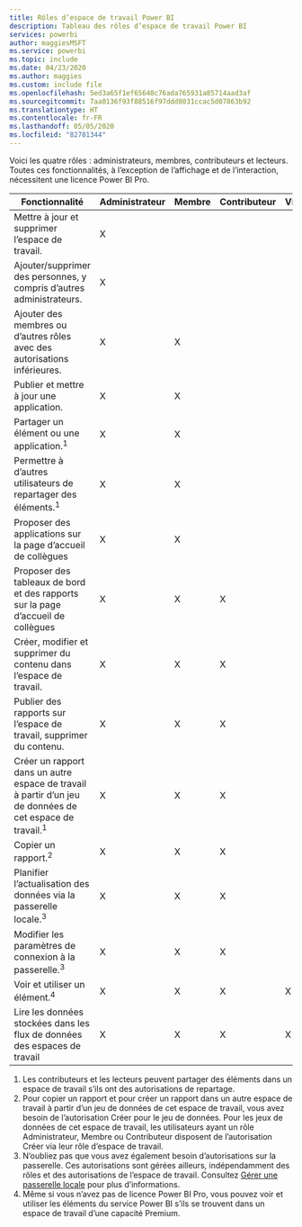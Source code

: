 ```yaml
---
title: Rôles d’espace de travail Power BI
description: Tableau des rôles d’espace de travail Power BI
services: powerbi
author: maggiesMSFT
ms.service: powerbi
ms.topic: include
ms.date: 04/23/2020
ms.author: maggies
ms.custom: include file
ms.openlocfilehash: 5ed3a65f1ef65640c76ada765931a85714aad3af
ms.sourcegitcommit: 7aa0136f93f88516f97ddd8031ccac5d07863b92
ms.translationtype: HT
ms.contentlocale: fr-FR
ms.lasthandoff: 05/05/2020
ms.locfileid: "82781344"
---
```

Voici les quatre rôles : administrateurs, membres, contributeurs et lecteurs. Toutes ces fonctionnalités, à l’exception de l’affichage et de l’interaction, nécessitent une licence Power BI Pro.

|Fonctionnalité   | Administrateur  | Membre  | Contributeur  | Visionneuse |
|---|---|---|---|---|
| Mettre à jour et supprimer l’espace de travail.  | X  |   |   |   | 
| Ajouter/supprimer des personnes, y compris d’autres administrateurs.  | X  |   |   |   |
| Ajouter des membres ou d’autres rôles avec des autorisations inférieures.  |  X | X  |   |   |
| Publier et mettre à jour une application. |  X | X  |   |   |
| Partager un élément ou une application.<sup>1</sup> |  X | X  |   |   |
| Permettre à d’autres utilisateurs de repartager des éléments.<sup>1</sup> |  X | X  |   |   |
| Proposer des applications sur la page d’accueil de collègues |  X | X  |   |   |
| Proposer des tableaux de bord et des rapports sur la page d’accueil de collègues |  X | X  | X |   |
| Créer, modifier et supprimer du contenu dans l’espace de travail.  |  X | X  | X  |   |
| Publier des rapports sur l’espace de travail, supprimer du contenu.  |  X | X  | X  |   |
| Créer un rapport dans un autre espace de travail à partir d’un jeu de données de cet espace de travail.<sup>1</sup> |  X | X  | X  |   |
| Copier un rapport.<sup>2</sup> | X | X | X |  |
| Planifier l’actualisation des données via la passerelle locale.<sup>3</sup> | X | X | X |  |
| Modifier les paramètres de connexion à la passerelle.<sup>3</sup> | X | X | X |  |
| Voir et utiliser un élément.<sup>4</sup> |  X | X  | X  | X  |
| Lire les données stockées dans les flux de données des espaces de travail | X | X | X | X |

1. Les contributeurs et les lecteurs peuvent partager des éléments dans un espace de travail s’ils ont des autorisations de repartage.
2. Pour copier un rapport et pour créer un rapport dans un autre espace de travail à partir d’un jeu de données de cet espace de travail, vous avez besoin de l’autorisation Créer pour le jeu de données. Pour les jeux de données de cet espace de travail, les utilisateurs ayant un rôle Administrateur, Membre ou Contributeur disposent de l’autorisation Créer via leur rôle d’espace de travail.
3. N’oubliez pas que vous avez également besoin d’autorisations sur la passerelle. Ces autorisations sont gérées ailleurs, indépendamment des rôles et des autorisations de l’espace de travail. Consultez [Gérer une passerelle locale](https://docs.microsoft.com/data-integration/gateway/service-gateway-manage) pour plus d’informations.
4. Même si vous n’avez pas de licence Power BI Pro, vous pouvez voir et utiliser les éléments du service Power BI s’ils se trouvent dans un espace de travail d’une capacité Premium.

